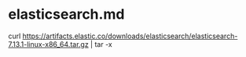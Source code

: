 # elasticsearch.md

curl https://artifacts.elastic.co/downloads/elasticsearch/elasticsearch-7.13.1-linux-x86_64.tar.gz | tar -x


